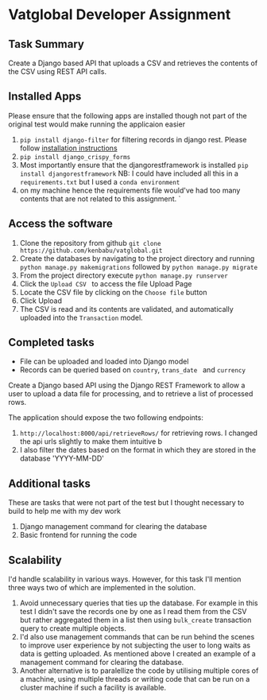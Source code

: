 
# Vatglobal Developer Assignment

##  Task Summary

Create a Django based API that uploads a CSV and retrieves the contents of the CSV using REST API calls.

## Installed Apps
Please ensure that the following apps are installed though not part of the original test would make running the applicaion easier
1. ``` pip install django-filter ``` for filtering records in django rest. Please follow [installation instructions](https://django-filter.readthedocs.io/en/stable/guide/install.html)
2. ``` pip install django_crispy_forms ```
3. Most importantly ensure that the djangorestframework is installed `pip install djangorestframework` NB: I could have included all this in a  `requirements.txt` but I used a `conda environment` 
4. on my machine hence the requirements file would've had too many contents that are not related to this assignment.
`

## Access the software
1. Clone the repository from github ```git clone https://github.com/kenbabu/vatglobal.git ```
2. Create the databases by navigating to the project directory and running ``` python manage.py makemigrations ``` followed by ``` python manage.py migrate ```
3. From the project directory execute ```python manage.py runserver```
4. Click the ```Upload CSV ``` to access the file Upload Page
5. Locate the CSV file by clicking on the `Choose file` button
6. Click Upload
7. The CSV is read and its contents are validated, and automatically uploaded into the `Transaction` model.



## Completed tasks
- File can be uploaded and loaded into Django model
- Records can be queried based on ``` country ```, ```trans_date ``` and ``` currency ```


Create a Django based API using the Django REST Framework to allow a user to upload a data file for processing, and to retrieve a list of processed rows. 

The application should expose the two following endpoints: 
1. `http://localhost:8000/api/retrieveRows/` for retrieving rows. I changed the api urls slightly to make them intuitive b
2.  I also filter the dates based on the format in which they are stored in the database 'YYYY-MM-DD'

## Additional tasks
These are tasks that were not part of the test but I thought necessary to build to help me with my dev work
1. Django management command for clearing the database
2. Basic frontend for running the code

## Scalability 
I'd handle scalability in various ways. However, for this task I'll mention three ways two of which are implemented in the solution.
1. Avoid unnecessary queries that ties up the database. For example in this test I didn't save the records one by one as I read them from the CSV but rather aggregated them in a list then using `bulk_create` transaction query to create multiple objects.
2. I'd also use management commands that can be run behind the scenes to improve user experience by not subjecting the user to long waits as data is getting uploaded. As mentioned above I created an example of a management command for clearing the database.
3. Another alternative is to paralellize the code by utilising multiple cores of a machine, using multiple threads or writing code that can be run on a cluster machine if such a facility is available. 






